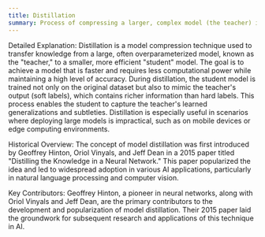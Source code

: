 ```yaml
---
title: Distillation
summary: Process of compressing a larger, complex model (the teacher) into a smaller, simpler model (the student) while retaining much of the original model's performance.
---
```

Detailed Explanation:
Distillation is a model compression technique used to transfer knowledge from a large, often overparameterized model, known as the "teacher," to a smaller, more efficient "student" model. The goal is to achieve a model that is faster and requires less computational power while maintaining a high level of accuracy. During distillation, the student model is trained not only on the original dataset but also to mimic the teacher's output (soft labels), which contains richer information than hard labels. This process enables the student to capture the teacher's learned generalizations and subtleties. Distillation is especially useful in scenarios where deploying large models is impractical, such as on mobile devices or edge computing environments.

Historical Overview:
The concept of model distillation was first introduced by Geoffrey Hinton, Oriol Vinyals, and Jeff Dean in a 2015 paper titled "Distilling the Knowledge in a Neural Network." This paper popularized the idea and led to widespread adoption in various AI applications, particularly in natural language processing and computer vision.

Key Contributors:
Geoffrey Hinton, a pioneer in neural networks, along with Oriol Vinyals and Jeff Dean, are the primary contributors to the development and popularization of model distillation. Their 2015 paper laid the groundwork for subsequent research and applications of this technique in AI.